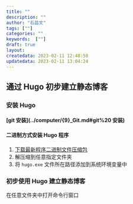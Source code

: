 ```yaml
---
title: ""
description: ""
author: "石昌文"
tags: [""]
categories: ""
keywords:  [""]
draft: true
layout: 
createdata: 2023-02-11 12:48:50
updatedata: 2023-02-11 13:04:24
---
```


## 通过 Hugo 初步建立静态博客

### 安装 Hugo

#### [git 安装](../computer/{9}_Git.md#git%20 安装)

#### 二进制方式安装 Hugo 程序

1. [下载最新程序二进制文件压缩包](https://github.com/gohugoio/hugo/releases/latest)
2. 解压缩到任意指定文件夹
3. 将 `hugo.exe` 文件所在路径添加到系统环境变量中

### 初步使用 Hugo 建立静态博客

在任意文件夹中打开命令行窗口
